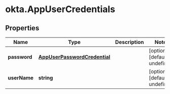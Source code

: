 # okta.AppUserCredentials

## Properties

Name | Type | Description | Notes
------------ | ------------- | ------------- | -------------
**password** | [**AppUserPasswordCredential**](AppUserPasswordCredential.md) |  | [optional] [default to undefined]
**userName** | **string** |  | [optional] [default to undefined]

